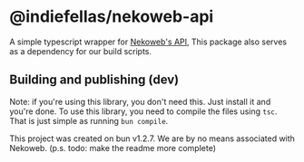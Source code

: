 # @indiefellas/nekoweb-api
A simple typescript wrapper for [Nekoweb's API](https://nekoweb.org/api),
This package also serves as a dependency for our build scripts.

## Building and publishing (dev)
Note: if you're using this library, you don't need this. Just install it and you're done.
To use this library, you need to compile the files using `tsc`.
That is just simple as running `bun compile`.

This project was created on bun v1.2.7. We are by no means associated with Nekoweb.
(p.s. todo: make the readme more complete)

